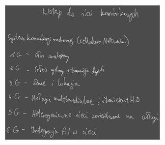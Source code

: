![](/Notatki/Semestr%203/Podstawy%20telekomunikacji/Wykłady/Wykład%2010/Drawing%202023-12-13%2017.10.12.excalidraw.svg)